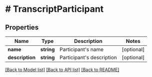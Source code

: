 # # TranscriptParticipant

## Properties

Name | Type | Description | Notes
------------ | ------------- | ------------- | -------------
**name** | **string** | Participant&#39;s name | [optional] 
**description** | **string** | Participant&#39;s description | [optional] 

[[Back to Model list]](../../README.md#documentation-for-models) [[Back to API list]](../../README.md#documentation-for-api-endpoints) [[Back to README]](../../README.md)



